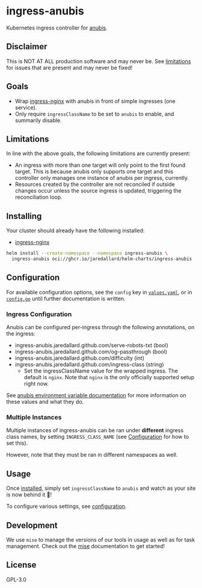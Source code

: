# ingress-anubis

Kubernetes ingress controller for [anubis].

## Disclaimer

This is NOT AT ALL production software and may never be. See
[limitations](#limitations) for issues that are present and may never be
fixed!

## Goals

- Wrap [ingress-nginx] with anubis in front of simple ingresses (one
  service).
- Only require `ingressClassName` to be set to `anubis` to enable, and
  summarily disable.

## Limitations

In line with the above goals, the following limitations are currently
present:

- An ingress with more than one target will only point to the first
  found target. This is because anubis only supports one target and this
  controller only manages one instance of anubis per ingress, currently.
- Resources created by the controller are not reconciled if outside
  changes occur unless the source ingress is updated, triggering the
  reconciliation loop.

## Installing

Your cluster should already have the following installed:

- [ingress-nginx]

```bash
helm install --create-namespace --namespace ingress-anubis \
  ingress-anubis oci://ghcr.io/jaredallard/helm-charts/ingress-anubis
```

## Configuration

For available configuration options, see the `config` key in
[`values.yaml`](./deploy/charts/ingress-anubis/values.yaml), or in
[`config.go`](./internal/config/config.go) until further documentation is
written.

### Ingress Configuration

Anubis can be configured per-ingress through the following annotations,
on the ingress:

- ingress-anubis.jaredallard.github.com/serve-robots-txt (bool)
- ingress-anubis.jaredallard.github.com/og-passthrough (bool)
- ingress-anubis.jaredallard.github.com/difficulty (int)
- ingress-anubis.jaredallard.github.com/ingress-class (string)
  - Set the ingressClassName value for the wrapped ingress. The default
    is `nginx`. Note that `nginx` is the only officially supported
    setup right now.

See [anubis environment variable
documentation](https://anubis.techaro.lol/docs/admin/installation) for
more information on these values and what they do.

### Multiple Instances

Multiple instances of ingress-anubis can be ran under **different**
ingress class names, by setting `INGRESS_CLASS_NAME` (see
[Configuration](#configuration) for how to set this).

However, note that they must be ran in different namespaces as well.

## Usage

Once [installed](#installing), simply set `ingressClassName` to `anubis`
and watch as your site is now behind it :tada:!

To configure various settings, see [configuration](#configuration).

## Development

We use `mise` to manage the versions of our tools in usage as well as
for task management. Check out the [mise] documentation to get started!

## License

GPL-3.0

[anubis]: https://github.com/TecharoHQ/anubis
[mise]: https://mise.jdx.dev
[ingress-nginx]: https://github.com/kubernetes/ingress-nginx
